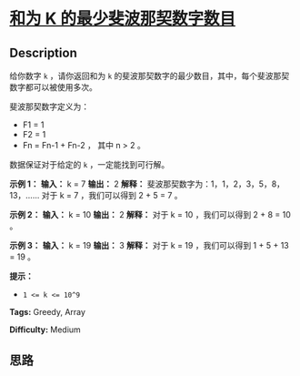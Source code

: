 # [和为 K 的最少斐波那契数字数目][title]

## Description

给你数字 `k` ，请你返回和为 `k` 的斐波那契数字的最少数目，其中，每个斐波那契数字都可以被使用多次。

斐波那契数字定义为：

  * F1 = 1
  * F2 = 1
  * Fn = Fn-1 \+ Fn-2 ， 其中 n > 2 。

数据保证对于给定的 `k` ，一定能找到可行解。



**示例 1：**
            **输入：** k = 7    **输出：** 2     **解释：** 斐波那契数字为：1，1，2，3，5，8，13，……    对于 k = 7 ，我们可以得到 2 + 5 = 7 。

**示例 2：**
            **输入：** k = 10    **输出：** 2     **解释：** 对于 k = 10 ，我们可以得到 2 + 8 = 10 。    

**示例 3：**
            **输入：** k = 19    **输出：** 3     **解释：** 对于 k = 19 ，我们可以得到 1 + 5 + 13 = 19 。    



**提示：**

  * `1 <= k <= 10^9`


**Tags:** Greedy, Array

**Difficulty:** Medium

## 思路

[title]: https://leetcode-cn.com/problems/find-the-minimum-number-of-fibonacci-numbers-whose-sum-is-k
